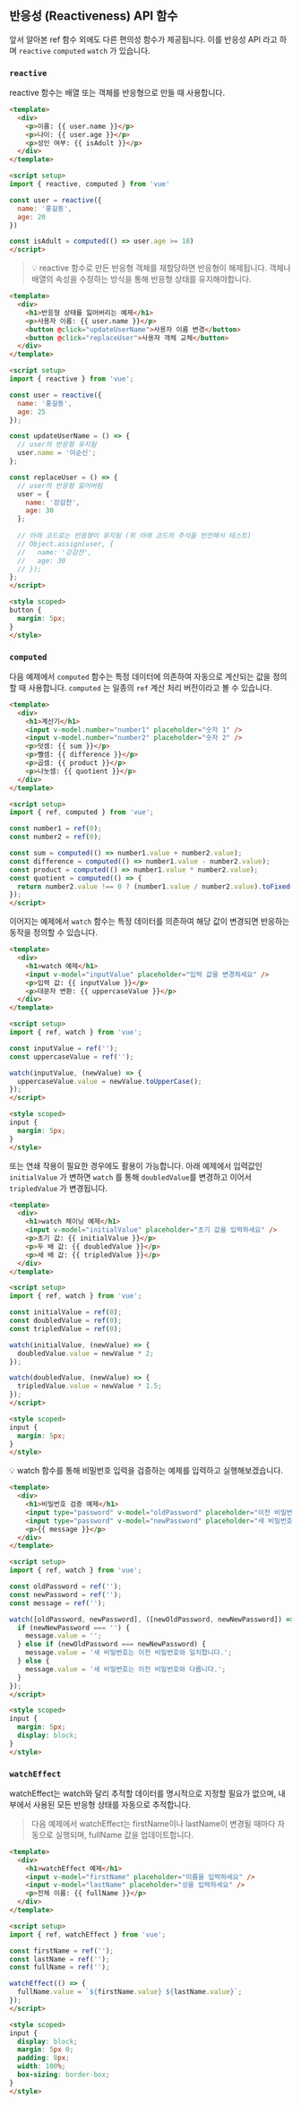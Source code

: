## 반응성 (Reactiveness) API 함수

앞서 알아본 ref 함수 외에도 다른 편의성 함수가 제공됩니다. 이를 반응성 API 라고 하며 `reactive` `computed` `watch` 가 있습니다.

### `reactive`
reactive 함수는 배열 또는 객체를 반응형으로 만들 때 사용합니다.

```html
<template>
  <div>
    <p>이름: {{ user.name }}</p>
    <p>나이: {{ user.age }}</p>
    <p>성인 여부: {{ isAdult }}</p>
  </div>
</template>

<script setup>
import { reactive, computed } from 'vue'

const user = reactive({
  name: '홍길동',
  age: 20
})

const isAdult = computed(() => user.age >= 18)
</script>
```

> 💡 reactive 함수로 만든 반응형 객체를 재할당하면 반응형이 해제됩니다. 객체나 배열의 속성을 수정하는 방식을 통해 반응형 상태를 유지해야합니다.

```html
<template>
  <div>
    <h1>반응형 상태를 잃어버리는 예제</h1>
    <p>사용자 이름: {{ user.name }}</p>
    <button @click="updateUserName">사용자 이름 변경</button>
    <button @click="replaceUser">사용자 객체 교체</button>
  </div>
</template>

<script setup>
import { reactive } from 'vue';

const user = reactive({
  name: '홍길동',
  age: 25
});

const updateUserName = () => {
  // user의 반응형 유지됨
  user.name = '이순신';
};

const replaceUser = () => {
  // user의 반응형 잃어버림
  user = {
    name: '강감찬',
    age: 30
  };
  
  // 아래 코드로는 반응형이 유지됨 (위 아래 코드의 주석을 반전해서 테스트)
  // Object.assign(user, {
  //   name: '강감찬',
  //   age: 30
  // });
};
</script>

<style scoped>
button {
  margin: 5px;
}
</style>
```

### `computed`

다음 예제에서 `computed` 함수는 특정 데이터에 의존하여 자동으로 계산되는 값을 정의할 때 사용합니다. `computed` 는 일종의 `ref` 계산 처리 버전이라고 볼 수 있습니다.

```html
<template>
  <div>
    <h1>계산기</h1>
    <input v-model.number="number1" placeholder="숫자 1" />
    <input v-model.number="number2" placeholder="숫자 2" />
    <p>덧셈: {{ sum }}</p>
    <p>뺄셈: {{ difference }}</p>
    <p>곱셈: {{ product }}</p>
    <p>나눗셈: {{ quotient }}</p>
  </div>
</template>

<script setup>
import { ref, computed } from 'vue';

const number1 = ref(0);
const number2 = ref(0);

const sum = computed(() => number1.value + number2.value);
const difference = computed(() => number1.value - number2.value);
const product = computed(() => number1.value * number2.value);
const quotient = computed(() => {
  return number2.value !== 0 ? (number1.value / number2.value).toFixed(2) : '나눗셈 불가';
});
</script>
```

이어지는 예제에서 `watch` 함수는 특정 데이터를 의존하여 해당 값이 변경되면 반응하는 동작을 정의할 수 있습니다.

```html
<template>
  <div>
    <h1>watch 예제</h1>
    <input v-model="inputValue" placeholder="입력 값을 변경하세요" />
    <p>입력 값: {{ inputValue }}</p>
    <p>대문자 변환: {{ uppercaseValue }}</p>
  </div>
</template>

<script setup>
import { ref, watch } from 'vue';

const inputValue = ref('');
const uppercaseValue = ref('');

watch(inputValue, (newValue) => {
  uppercaseValue.value = newValue.toUpperCase();
});
</script>

<style scoped>
input {
  margin: 5px;
}
</style>
```

또는 연쇄 작용이 필요한 경우에도 활용이 가능합니다. 아래 예제에서 입력값인 `initialValue` 가 변하면 `watch` 를 통해 `doubledValue`를 변경하고 이어서 `tripledValue` 가 변경됩니다.

```html
<template>
  <div>
    <h1>watch 체이닝 예제</h1>
    <input v-model="initialValue" placeholder="초기 값을 입력하세요" />
    <p>초기 값: {{ initialValue }}</p>
    <p>두 배 값: {{ doubledValue }}</p>
    <p>세 배 값: {{ tripledValue }}</p>
  </div>
</template>

<script setup>
import { ref, watch } from 'vue';

const initialValue = ref(0);
const doubledValue = ref(0);
const tripledValue = ref(0);

watch(initialValue, (newValue) => {
  doubledValue.value = newValue * 2;
});

watch(doubledValue, (newValue) => {
  tripledValue.value = newValue * 1.5;
});
</script>

<style scoped>
input {
  margin: 5px;
}
</style>
```

💡 watch 함수를 통해 비밀번호 입력을 검증하는 예제를 입력하고 실행해보겠습니다.

```html
<template>
  <div>
    <h1>비밀번호 검증 예제</h1>
    <input type="password" v-model="oldPassword" placeholder="이전 비밀번호" />
    <input type="password" v-model="newPassword" placeholder="새 비밀번호" />
    <p>{{ message }}</p>
  </div>
</template>

<script setup>
import { ref, watch } from 'vue';

const oldPassword = ref('');
const newPassword = ref('');
const message = ref('');

watch([oldPassword, newPassword], ([newOldPassword, newNewPassword]) => {
  if (newNewPassword === '') {
    message.value = '';
  } else if (newOldPassword === newNewPassword) {
    message.value = '새 비밀번호는 이전 비밀번호와 일치합니다.';
  } else {
    message.value = '새 비밀번호는 이전 비밀번호와 다릅니다.';
  }
});
</script>

<style scoped>
input {
  margin: 5px;
  display: block;
}
</style>
```

### `watchEffect`

watchEffect는 watch와 달리 추적할 데이터를 명시적으로 지정할 필요가 없으며, 내부에서 사용된 모든 반응형 상태를 자동으로 추적합니다.

> 다음 예제에서 watchEffect는 firstName이나 lastName이 변경될 때마다 자동으로 실행되며, fullName 값을 업데이트합니다.

```html
<template>
  <div>
    <h1>watchEffect 예제</h1>
    <input v-model="firstName" placeholder="이름을 입력하세요" />
    <input v-model="lastName" placeholder="성을 입력하세요" />
    <p>전체 이름: {{ fullName }}</p>
  </div>
</template>

<script setup>
import { ref, watchEffect } from 'vue';

const firstName = ref('');
const lastName = ref('');
const fullName = ref('');

watchEffect(() => {
  fullName.value = `${firstName.value} ${lastName.value}`;
});
</script>

<style scoped>
input {
  display: block;
  margin: 5px 0;
  padding: 8px;
  width: 100%;
  box-sizing: border-box;
}
</style>
```

